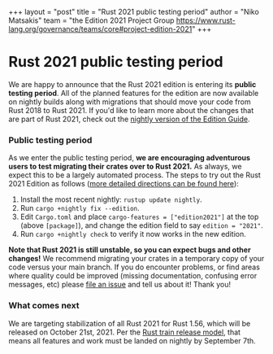 +++
layout = "post"
title = "Rust 2021 public testing period"
author = "Niko Matsakis"
team = "the Edition 2021 Project Group <https://www.rust-lang.org/governance/teams/core#project-edition-2021>"
+++

# Rust 2021 public testing period

We are happy to announce that the Rust 2021 edition is entering its **public testing period**. All of the planned features for the edition are now available on nightly builds along with migrations that should move your code from Rust 2018 to Rust 2021. If you'd like to learn more about the changes that are part of Rust 2021, check out the [nightly version of the Edition Guide](https://doc.rust-lang.org/nightly/edition-guide/rust-2021/index.html).

### Public testing period

As we enter the public testing period, **we are encouraging adventurous users to test migrating their crates over to Rust 2021.** As always, we expect this to be a largely automated process. The steps to try out the Rust 2021 Edition as follows ([more detailed directions can be found here](https://doc.rust-lang.org/nightly/edition-guide/editions/transitioning-an-existing-project-to-a-new-edition.html)):

1. Install the most recent nightly: `rustup update nightly`.
2. Run `cargo +nightly fix --edition`.
3. Edit `Cargo.toml` and place `cargo-features = ["edition2021"]` at the top (above `[package]`), and change the edition field to say `edition = "2021"`.
4. Run `cargo +nightly check` to verify it now works in the new edition.

**Note that Rust 2021 is still unstable, so you can expect bugs and other changes!** We recommend migrating your crates in a temporary copy of your code versus your main branch. If you do encounter problems, or find areas where quality could be improved (missing documentation, confusing error messages, etc) please [file an issue](https://github.com/rust-lang/rust/issues/new/choose) and tell us about it! Thank you!

### What comes next

We are targeting stabilization of all Rust 2021 for Rust 1.56, which will be released on October 21st, 2021. Per the [Rust train release model](https://doc.rust-lang.org/book/appendix-07-nightly-rust.html), that means all features and work must be landed on nightly by September 7th.
